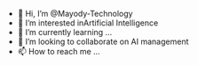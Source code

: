 - 👋 Hi, I’m @Mayody-Technology
- 👀 I’m interested inArtificial Intelligence
- 🌱 I’m currently learning ...
- 💞️ I’m looking to collaborate on AI management
- 📫 How to reach me ...

<!---
Mayody-Technology/Mayody-Technology is a ✨ special ✨ repository because its `README.md` (this file) appears on your GitHub profile.
You can click the Preview link to take a look at your changes.
--->

